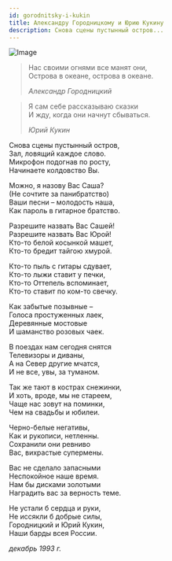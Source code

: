 ```yaml
---
id: gorodnitsky-i-kukin
title: Александру Городницкому и Юрию Кукину
description: Снова сцены пустынный остров...
---
```


![Image](/img/p22.jpg)

> Нас своими огнями все манят они,\
> Острова в океане, острова в океане.
>
> _Александр Городницкий_

> Я сам себе рассказываю сказки\
> И жду, когда они начнут сбываться.
>
> _Юрий Кукин_

Снова сцены пустынный остров,\
Зал, ловящий каждое слово.\
Микрофон подогнав по росту,\
Начинаете колдовство Вы.

Можно, я назову Вас Саша?\
(Не сочтите за панибратство)\
Ваши песни – молодость наша,\
Как пароль в гитарное братство.

Разрешите назвать Вас Сашей!\
Разрешите назвать Вас Юрой!\
Кто-то белой косынкой машет,\
Кто-то бредит тайгою хмурой.

Кто-то пыль с гитары сдувает,\
Кто-то лыжи ставит у печки,\
Кто-то Оттепель вспоминает,\
Кто-то ставит по ком-то свечку.

Как забытые позывные –\
Голоса простуженных лаек,\
Деревянные мостовые\
И шаманство розовых чаек.

В поездах нам сегодня снятся\
Телевизоры и диваны,\
А на Север другие мчатся,\
И не все, увы, за туманом.

Так же тают в кострах снежинки,\
И хоть, вроде, мы не стареем,\
Чаще нас зовут на поминки,\
Чем на свадьбы и юбилеи.

Черно-белые негативы,\
Как и рукописи, нетленны.\
Сохранили они ревниво\
Вас, вихрастые супермены.

Вас не сделало запасными\
Неспокойное наше время.\
Нам бы дисками золотыми\
Наградить вас за верность теме.

Не устали б сердца и руки,\
Не иссякли б добрые силы,\
Городницкий и Юрий Кукин,\
Наши барды всея России.

_декабрь 1993 г._

